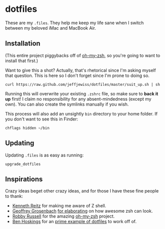 # dotfiles

These are my `.files`. They help me keep my life sane when I switch between my
beloved iMac and MacBook Air.

## Installation

(This entire project piggybacks off of [oh-my-zsh][5], so you're going to want
to install that first.)

Want to give this a shot? Actually, that's rhetorical since I'm asking myself
that question. This is here so I don't forget since I'm prone to doing so.

    curl https://raw.github.com/jeffjewiss/dotfiles/master/suit_up.sh | sh

Running this will overwrite your existing `.zshrc` file, so make sure to
**back it up** first! I claim no responsibility for any absent-mindedness
(except my own). You can also create the symlinks manually if you wish.

This process will also add an unsightly `bin` directory to your home
folder. If you don't want to see this in Finder:

    chflags hidden ~/bin

## Updating

Updating `.files` is as easy as running:

    upgrade_dotfiles

## Inspirations

Crazy ideas beget other crazy ideas, and for those I have these fine people to thank:

* [Kenneth Reitz][1] for making me aware of Z shell.
* [Geoffrey Grosenbach][2] [for elaborating][3] on how awesome zsh can look.
* [Robby Russell][4] for the amazing [oh-my-zsh][5] project.
* [Ben Hoskings][6] for an [prime example of dotfiles][7] to work off of.

[1]: https://github.com/kennethretiz
[2]: https://github.com/topfunky
[3]: http://blog.peepcode.com/blog/2012/my-command-line-prompt
[4]: https://github.com/robbyrussell
[5]: https://github.com/robbyrussell/oh-my-zsh
[6]: https://github.com/benhoskings
[7]: https://github.com/benhoskings/dot-files

